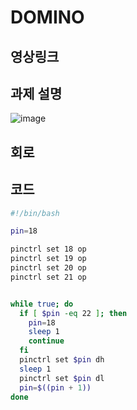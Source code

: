 # DOMINO

## 영상링크

## 과제 설명
![image](https://github.com/user-attachments/assets/d8e6c858-66ed-4842-bc60-9e593b28cdf2)


## 회로

## 코드

```bash
#!/bin/bash

pin=18

pinctrl set 18 op
pinctrl set 19 op
pinctrl set 20 op
pinctrl set 21 op


while true; do
  if [ $pin -eq 22 ]; then
    pin=18
    sleep 1
    continue
  fi
  pinctrl set $pin dh
  sleep 1
  pinctrl set $pin dl
  pin=$((pin + 1))
done
```

